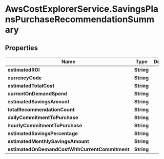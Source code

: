 # AwsCostExplorerService.SavingsPlansPurchaseRecommendationSummary

## Properties

Name | Type | Description | Notes
------------ | ------------- | ------------- | -------------
**estimatedROI** | **String** |  | [optional] 
**currencyCode** | **String** |  | [optional] 
**estimatedTotalCost** | **String** |  | [optional] 
**currentOnDemandSpend** | **String** |  | [optional] 
**estimatedSavingsAmount** | **String** |  | [optional] 
**totalRecommendationCount** | **String** |  | [optional] 
**dailyCommitmentToPurchase** | **String** |  | [optional] 
**hourlyCommitmentToPurchase** | **String** |  | [optional] 
**estimatedSavingsPercentage** | **String** |  | [optional] 
**estimatedMonthlySavingsAmount** | **String** |  | [optional] 
**estimatedOnDemandCostWithCurrentCommitment** | **String** |  | [optional] 


